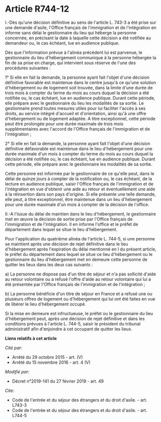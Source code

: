 # Article R744-12

I.-Dès qu'une décision définitive au sens de l'article L. 743-3 a été prise sur une demande d'asile, l'Office français de
l'immigration et de l'intégration en informe sans délai le gestionnaire du lieu qui héberge la personne concernée, en
précisant la date à laquelle cette décision a été notifiée au demandeur ou, le cas échéant, lue en audience publique.

Dès que l'information prévue à l'alinéa précédent lui est parvenue, le gestionnaire du lieu d'hébergement communique à la
personne hébergée la fin de sa prise en charge, qui intervient sous réserve de l'une des procédures suivantes :

1° Si elle en fait la demande, la personne ayant fait l'objet d'une décision définitive favorable est maintenue dans le
centre jusqu'à ce qu'une solution d'hébergement ou de logement soit trouvée, dans la limite d'une durée de trois mois à
compter du terme du mois au cours duquel la décision a été notifiée ou, le cas échéant, lue en audience publique. Durant
cette période, elle prépare avec le gestionnaire du lieu les modalités de sa sortie. Le gestionnaire prend toutes mesures
utiles pour lui faciliter l'accès à ses droits, au service intégré d'accueil et d'orientation, ainsi qu'à une offre
d'hébergement ou de logement adaptée. A titre exceptionnel, cette période peut être prolongée pour une durée maximale de
trois mois supplémentaires avec l'accord de l'Office français de l'immigration et de l'intégration ;

2° Si elle en fait la demande, la personne ayant fait l'objet d'une décision définitive défavorable est maintenue dans le
lieu d'hébergement pour une durée maximale d'un mois à compter du terme du mois au cours duquel la décision a été notifiée
ou, le cas échéant, lue en audience publique. Durant cette période, elle prépare avec le gestionnaire les modalités de sa
sortie.

Cette personne est informée par le gestionnaire de ce qu'elle peut, dans le délai de quinze jours à compter de la
notification ou, le cas échéant, de la lecture en audience publique, saisir l'Office français de l'immigration et de
l'intégration en vue d'obtenir une aide au retour et éventuellement une aide à la réinsertion dans son pays d'origine. Si
elle présente une telle demande, elle peut, à titre exceptionnel, être maintenue dans un lieu d'hébergement pour une durée
maximale d'un mois à compter de la décision de l'office.

II.-A l'issue du délai de maintien dans le lieu d'hébergement, le gestionnaire met en œuvre la décision de sortie prise par
l'Office français de l'immigration et de l'intégration. Il en informe l'office et le préfet de département dans lequel se
situe le lieu d'hébergement.

Pour l'application du quatrième alinéa de l'article L. 744-5, si une personne se maintient après une décision de rejet
définitive dans le lieu d'hébergement après l'expiration du délai mentionné en I du présent article, le préfet du département
dans lequel se situe ce lieu d'hébergement ou le gestionnaire du lieu d'hébergement met en demeure cette personne de quitter
les lieux dans les deux cas suivants :

a) La personne ne dispose pas d'un titre de séjour et n'a pas sollicité d'aide au retour volontaire ou a refusé l'offre
d'aide au retour volontaire qui lui a été présentée par l'Office français de l'immigration et de l'intégration ;

b) La personne bénéficie d'un titre de séjour en France et a refusé une ou plusieurs offres de logement ou d'hébergement qui
lui ont été faites en vue de libérer le lieu d'hébergement occupé.

Si la mise en demeure est infructueuse, le préfet ou le gestionnaire du lieu d'hébergement peut, après une décision de rejet
définitive et dans les conditions prévues à l'article L. 744-5, saisir le président du tribunal administratif afin
d'enjoindre à cet occupant de quitter les lieux.

**Liens relatifs à cet article**

_Cité par_:

  - Arrêté du 29 octobre 2015 - art. (V)
  - Arrêté du 15 novembre 2016 - art. 4 (V)

_Modifié par_:

  - Décret n°2019-141 du 27 février 2019 - art. 49

_Cite_:

  - Code de l'entrée et du séjour des étrangers et du droit d'asile. - art. L743-3
  - Code de l'entrée et du séjour des étrangers et du droit d'asile. - art. L744-5
